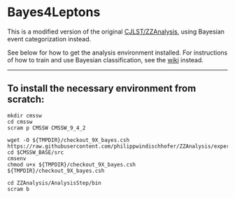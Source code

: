Bayes4Leptons
=============

This is a modified version of the original [CJLST/ZZAnalysis](https://github.com/CJLST/ZZAnalysis), using Bayesian event categorization instead.

See below for how to get the analysis environment installed. For instructions of how to train and use Bayesian classification, see the [wiki](https://github.com/philippwindischhofer/ZZAnalysis/wiki) instead.

------------------------------

To install the necessary environment from scratch:
------------------------------
```
mkdir cmssw
cd cmssw
scram p CMSSW CMSSW_9_4_2

wget -O ${TMPDIR}/checkout_9X_bayes.csh https://raw.githubusercontent.com/philippwindischhofer/ZZAnalysis/experimental/checkout_9X_bayes.csh 
cd $CMSSW_BASE/src
cmsenv
chmod u+x ${TMPDIR}/checkout_9X_bayes.csh
${TMPDIR}/checkout_9X_bayes.csh 

cd ZZAnalysis/AnalysisStep/bin
scram b
```